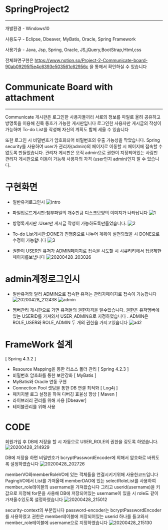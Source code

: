 # SpringProject2
<hr>
개발환경 - Windows10


사용도구 - Eclipse, Dbeaver, MyBatis, Oracle, Spring Framework 

사용기술 - Java, Jsp, Spring, Oracle, JS,jQuery,BootStrap,Html,css

전체화면구현은 https://www.notion.so/Project-2-Communicate-board-90ab09295f5e4c6393e503561c62956c 을 통해서 확인하실 수 있습니다


# Communicate Board with attachment
<hr>


Communicate 게시판은 로그인한 사용자들끼리 서로의 정보를 파일로 올려 공유하고 방명록을 이용해 친목 동호가 가능한 게시판입니다
로그인한 사용자만 게시글의 작성이 가능하며 To-do List를 작성해 자신의 계획도 함께 세울 수 있습니다

또한 로그인 시 비밀번호가 암호화되어 비밀번호의 유출 가능성을 막았습니다.
Spring security를 사용하여 user가 관리자(admin)의 페이지로 이동할 시 페이지에 접속할 수 없도록 만들었습니다.
관리자 게시판은 오직 admin으로 권한이 지정되어있는 사람만 관리자 게시판으로 이동이 가능해 사용자의 자격 (user인지 admin)인지 알 수 있습니다. 

# 구현화면

* 일반유저로그인시
![intro](https://user-images.githubusercontent.com/59599438/80486508-3f667380-8996-11ea-9ff7-4bcd070d6092.png)

* 파일업로드게시판:첨부파일의 개수만큼 디스크모양의 이미지가 나타납니다 
![1](https://user-images.githubusercontent.com/59599438/80486558-50af8000-8996-11ea-93da-90f4fdd6e530.png)

* 방명록게시판 :User만 게시글 작성이 가능하도록만들었습니다. 
![2](https://user-images.githubusercontent.com/59599438/80486567-560cca80-8996-11ea-9c86-467c14b9218b.png)

* To-do List게시판:DONE과 진행중으로 나누어 계획이 실천되었을 시 DONE으로 수정이 가능합니다
![3](https://user-images.githubusercontent.com/59599438/80486575-5a38e800-8996-11ea-9af3-9ea5eeb85ea2.png)

* 권한이 USER인 유저가 ADMIN페이지로 접속을 시도할 시 시큐리티에서 접금제한 페이지를보냅니다
![20200428_203026](https://user-images.githubusercontent.com/59599438/80487294-8acd5180-8997-11ea-8ad0-9c784af515d1.png)

# admin계정로그인시

* 일반유저와 달리 ADMIN으로 접속한 유저는 관리자페이지로 접속이 가능합니다
![20200428_212438](https://user-images.githubusercontent.com/59599438/80487055-290ce780-8997-11ea-8641-86b7315bd933.png)
![admin](https://user-images.githubusercontent.com/59599438/80486830-c1ef3300-8996-11ea-8da9-60f342f4a6ae.png)

* 멤버관리 게시판으로 가면 유저들의 권한자격을 알수있습니다. 
권한은 유저멤버에 있는 USERID를 가져와서 USER_ADMIN으로 지정하였습니다 .
ADMIN은 ROLE_USER와 ROLE_ADMIN 두 개의 권한을 가지고있습니다
![ad2](https://user-images.githubusercontent.com/59599438/80486853-cd425e80-8996-11ea-9f91-dcce99a704b2.png)

# FrameWork 설계
[ Spring 4.3.2 ]
* Resource Mapping을 통한 리소스 폴더 관리
[ Spring 4.2.3 ]
* 비밀번호 암호화를 통한 보안강화
[ MyBatis ]
* MyBatis와 Oracle 연동 구현
* Connection Pool 셋팅을 통한 DB 연결 최적화
[ Log4j ]
* 패키지별 로그 설정을 하여 디버깅 효율성 향상
[ Maven ]
* 라이브러리 관리를 위해 사용
[Dbeaver]
* 테이블관리를 위해 사용

# CODE
회원가입 후 DB에 저장을 할 시 자동으로 USER_ROLE의 권한을 갖도록 하였습니다. 
![20200428_214929](https://user-images.githubusercontent.com/59599438/80489302-94a48400-899a-11ea-934e-70b6f1748fef.png)


DB에 저장을 하면 비밀번호가 bcryptPasswordEncoder에 의해서 암호화로 바뀌도록 설정하였습니다
![20200428_202726](https://user-images.githubusercontent.com/59599438/80489505-e0efc400-899a-11ea-9e2a-f2dcf66f9cef.png)

memberVO와memberRoleVO에 있는 객체들을 연결시키기위해 사용한코드입니다 
PagingVO에서 List를 가져올때 memberDAO에 있는 selectRoleList를 사용하여 member_role테이블의 username을 가져왔습니다
그리고 userid(username)을 키 값으로 지정해 for문을 사용해 DB에 저장되어있는 username이 있을 시 role도 같이 가져올수있도록 설정하였습니다
![20200428_215012](https://user-images.githubusercontent.com/59599438/80489315-99693800-899a-11ea-968c-59c2b0889d31.png)


security-context의 부분입니다
 password-encoder는 bcryptPasswordEncoder를 사용하였고 권한은 member테이블에 저장되어있는 userid 하나를 들고와서 member_role테이블에 username으로 지정하였습니다
![20200428_215130](https://user-images.githubusercontent.com/59599438/80489330-9e2dec00-899a-11ea-8dd0-d704ab19783f.png)
